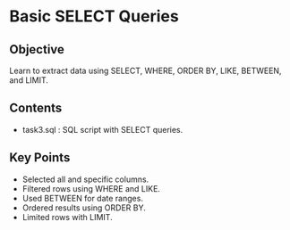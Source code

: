 #  Basic SELECT Queries

## Objective
Learn to extract data using SELECT, WHERE, ORDER BY, LIKE, BETWEEN, and LIMIT.

## Contents
- task3.sql : SQL script with SELECT queries.

## Key Points
- Selected all and specific columns.
- Filtered rows using WHERE and LIKE.
- Used BETWEEN for date ranges.
- Ordered results using ORDER BY.
- Limited rows with LIMIT.
